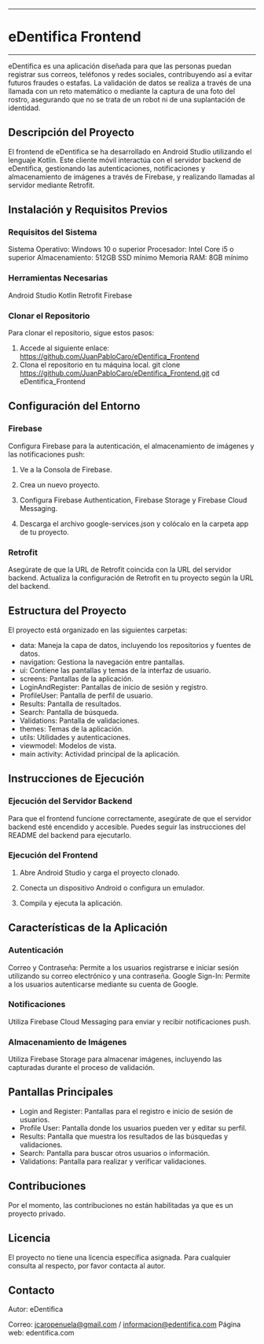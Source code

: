 ------------------------------------------------------------------------------
# eDentifica Frontend
------------------------------------------------------------------------------
eDentifica es una aplicación diseñada para que las personas puedan registrar sus correos, teléfonos y redes sociales, contribuyendo así a evitar futuros fraudes o estafas. 
La validación de datos se realiza a través de una llamada con un reto matemático o mediante la captura de una foto del rostro, asegurando que no se trata de un robot ni de 
una suplantación de identidad.

## Descripción del Proyecto
El frontend de eDentifica se ha desarrollado en Android Studio utilizando el lenguaje Kotlin. Este cliente móvil interactúa con el servidor backend de eDentifica, gestionando 
las autenticaciones, notificaciones y almacenamiento de imágenes a través de Firebase, y realizando llamadas al servidor mediante Retrofit.

## Instalación y Requisitos Previos

### Requisitos del Sistema
Sistema Operativo: Windows 10 o superior
Procesador: Intel Core i5 o superior
Almacenamiento: 512GB SSD mínimo
Memoria RAM: 8GB mínimo

### Herramientas Necesarias
Android Studio
Kotlin
Retrofit
Firebase

### Clonar el Repositorio
Para clonar el repositorio, sigue estos pasos:

1. Accede al siguiente enlace: https://github.com/JuanPabloCaro/eDentifica_Frontend
2. Clona el repositorio en tu máquina local.
git clone https://github.com/JuanPabloCaro/eDentifica_Frontend.git
cd eDentifica_Frontend

## Configuración del Entorno
### Firebase
Configura Firebase para la autenticación, el almacenamiento de imágenes y las notificaciones push:

1. Ve a la Consola de Firebase.

2. Crea un nuevo proyecto.

3. Configura Firebase Authentication, Firebase Storage y Firebase Cloud Messaging.

4. Descarga el archivo google-services.json y colócalo en la carpeta app de tu proyecto.

### Retrofit
Asegúrate de que la URL de Retrofit coincida con la URL del servidor backend. Actualiza la configuración de Retrofit en tu proyecto según la URL del backend.

## Estructura del Proyecto
El proyecto está organizado en las siguientes carpetas:

* data: Maneja la capa de datos, incluyendo los repositorios y fuentes de datos.
* navigation: Gestiona la navegación entre pantallas.
* ui: Contiene las pantallas y temas de la interfaz de usuario.
* screens: Pantallas de la aplicación.
* LoginAndRegister: Pantallas de inicio de sesión y registro.
* ProfileUser: Pantalla de perfil de usuario.
* Results: Pantalla de resultados.
* Search: Pantalla de búsqueda.
* Validations: Pantalla de validaciones.
* themes: Temas de la aplicación.
* utils: Utilidades y autenticaciones.
* viewmodel: Modelos de vista.
* main activity: Actividad principal de la aplicación.

## Instrucciones de Ejecución

### Ejecución del Servidor Backend
Para que el frontend funcione correctamente, asegúrate de que el servidor backend esté encendido y accesible. Puedes seguir las instrucciones del README 
del backend para ejecutarlo.

### Ejecución del Frontend
1. Abre Android Studio y carga el proyecto clonado.

2. Conecta un dispositivo Android o configura un emulador.

3. Compila y ejecuta la aplicación.

## Características de la Aplicación

### Autenticación
Correo y Contraseña: Permite a los usuarios registrarse e iniciar sesión utilizando su correo electrónico y una contraseña.
Google Sign-In: Permite a los usuarios autenticarse mediante su cuenta de Google.
### Notificaciones
Utiliza Firebase Cloud Messaging para enviar y recibir notificaciones push.

### Almacenamiento de Imágenes
Utiliza Firebase Storage para almacenar imágenes, incluyendo las capturadas durante el proceso de validación.

## Pantallas Principales
* Login and Register: Pantallas para el registro e inicio de sesión de usuarios.
* Profile User: Pantalla donde los usuarios pueden ver y editar su perfil.
* Results: Pantalla que muestra los resultados de las búsquedas y validaciones.
* Search: Pantalla para buscar otros usuarios o información.
* Validations: Pantalla para realizar y verificar validaciones.

## Contribuciones
Por el momento, las contribuciones no están habilitadas ya que es un proyecto privado.

## Licencia
El proyecto no tiene una licencia específica asignada. Para cualquier consulta al respecto, por favor contacta al autor.

## Contacto
Autor: eDentifica

Correo: jcaropenuela@gmail.com / informacion@edentifica.com
Página web: edentifica.com
